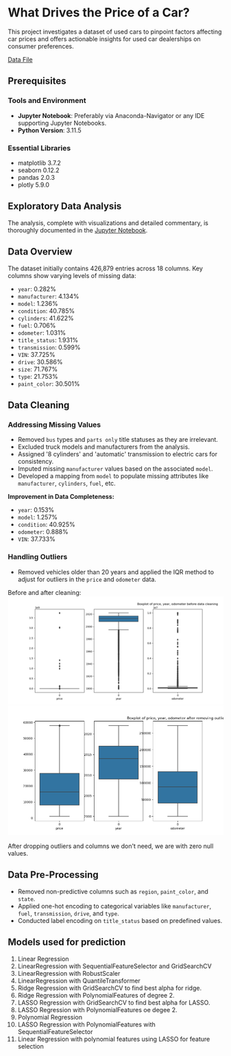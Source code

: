 # What Drives the Price of a Car?

This project investigates a dataset of used cars to pinpoint factors affecting car prices and offers actionable insights for used car dealerships on consumer preferences.

[Data File](data/vehicles.csv)

## Prerequisites

### Tools and Environment

- **Jupyter Notebook**: Preferably via Anaconda-Navigator or any IDE supporting Jupyter Notebooks.
- **Python Version**: 3.11.5

### Essential Libraries

- matplotlib 3.7.2
- seaborn 0.12.2
- pandas 2.0.3
- plotly 5.9.0

## Exploratory Data Analysis

The analysis, complete with visualizations and detailed commentary, is thoroughly documented in the [Jupyter Notebook](./prompt_II.ipynb).

## Data Overview

The dataset initially contains 426,879 entries across 18 columns. Key columns show varying levels of missing data:

- `year`: 0.282%
- `manufacturer`: 4.134%
- `model`: 1.236%
- `condition`: 40.785%
- `cylinders`:      41.622%
- `fuel`:            0.706%
- `odometer`:        1.031%
- `title_status`:    1.931%
- `transmission`:    0.599%
- `VIN`:            37.725%
- `drive`:          30.586%
- `size`:           71.767%
- `type`:           21.753%
- `paint_color`:    30.501%

## Data Cleaning

### Addressing Missing Values

- Removed `bus` types and `parts only` title statuses as they are irrelevant.
- Excluded truck models and manufacturers from the analysis.
- Assigned '8 cylinders' and 'automatic' transmission to electric cars for consistency.
- Imputed missing `manufacturer` values based on the associated `model`.
- Developed a mapping from `model` to populate missing attributes like `manufacturer`, `cylinders`, `fuel`, etc.

**Improvement in Data Completeness:**

- `year`:         0.153%
- `model`:        1.257%
- `condition`:   40.925%
- `odometer`:     0.888%
- `VIN`:         37.733%

### Handling Outliers

- Removed vehicles older than 20 years and applied the IQR method to adjust for outliers in the `price` and `odometer` data.

Before and after cleaning:
![Before Cleaning](./images/boxplot_price_year_odometer.png)
![After Cleaning](./images/boxplot_price_year_odometer_after_outliers.png)

After dropping outliers and columns we don't need, we are with zero null values.

## Data Pre-Processing

- Removed non-predictive columns such as `region`, `paint_color`, and `state`.
- Applied one-hot encoding to categorical variables like `manufacturer`, `fuel`, `transmission`, `drive`, and `type`.
- Conducted label encoding on `title_status` based on predefined values.

## Models used for prediction

1. Linear Regression
2. LinearRegression with SequentialFeatureSelector and GridSearchCV
3. LinearRegression with RobustScaler
4. LinearRegression with QuantileTransformer
5. Ridge Regression with GridSearchCV to find best alpha for ridge.
6. Ridge Regression with PolynomialFeatures of degree 2.
7. LASSO Regression with GridSearchCV to find best alpha for LASSO.
8. LASSO Regression with PolynomialFeatures oe degee 2.
9. Polynomial Regression
10. LASSO Regression with PolynomialFeatures with SequentialFeatureSelector
11. Linear Regression with polynomial features using LASSO for feature selection

